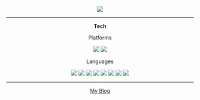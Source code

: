 
<div style="text-align:center"><img src="https://github-readme-stats.vercel.app/api/top-langs/?username=oguuk&show_icons=true&theme=swift"></div>

<hr>
  <p align="center"><b> Tech </b></p>
  
  <p align="center"> Platforms </p>
  <p align="center"><img src="https://img.shields.io/badge/iOS-c0c0c0?style=flat-square&logo=iOS&logoColor=white"/></a> <img src="https://img.shields.io/badge/macOS-c0c0c0?style=flat-square&logo=macOS&logoColor=white"/></a></p>
  <p align="center"> Languages </p>
<p align="center"><img src="https://img.shields.io/badge/Python-489C08?style=flat-square&logo=Python&logoColor=white"/></a> <img src="https://img.shields.io/badge/Swift-F05138?style=flat-square&logo=Swift&logoColor=white"/></a> <img src="https://img.shields.io/badge/CocoaPods-EE3322?style=flat-square&logo=CocoaPods&logoColor=white"/></a> <img src="https://img.shields.io/badge/C++-00599C?style=flat-square&logo=C++&logoColor=white"/></a> <img src="https://img.shields.io/badge/JAVA-D72222?style=flat-square&logo=JAVA&logoColor=white"/></a> <img src="https://img.shields.io/badge/HTML-E34F26?style=flat-square&logo=HTML5&logoColor=white"/></a>  <img src="https://img.shields.io/badge/CSS-1572B6?style=flat-square&logo=CSS3&logoColor=white"/></a>  <img src="https://img.shields.io/badge/JavaScript-F7DF1E?style=flat-square&logo=JavaScript&logoColor=black"/></a></p> 
<hr>
<body align="center"><a href="https://oguuk.tistory.com/" >My Blog</a></body>

<!--
**oguuk/oguuk** is a ✨ _special_ ✨ repository because its `README.md` (this file) appears on your GitHub profile.

Here are some ideas to get you started:

- 🔭 I’m currently working on ...
- 🌱 I’m currently learning ...
- 👯 I’m looking to collaborate on ...
- 🤔 I’m looking for help with ...
- 💬 Ask me about ...
- 📫 How to reach me: ...
- 😄 Pronouns: ...
- ⚡ Fun fact: ...
-->
